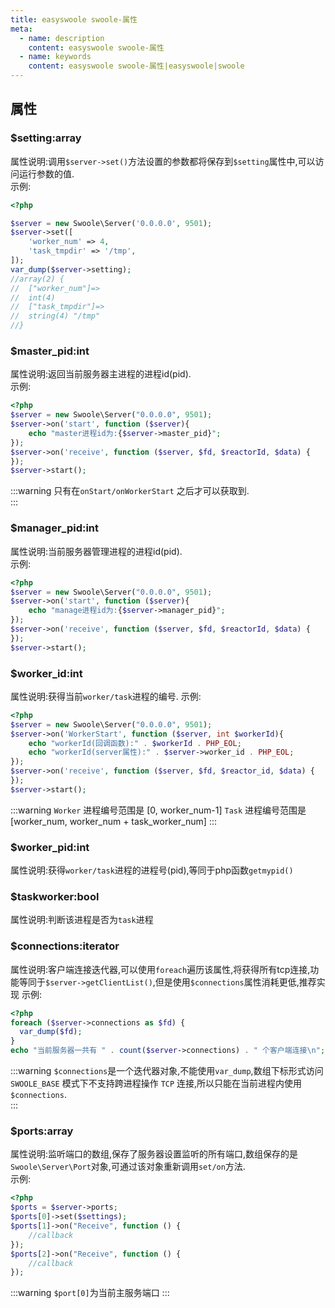 ```yaml
---
title: easyswoole swoole-属性
meta:
  - name: description
    content: easyswoole swoole-属性
  - name: keywords
    content: easyswoole swoole-属性|easyswoole|swoole
---
```


## 属性

### $setting:array
属性说明:调用`$server->set()`方法设置的参数都将保存到`$setting`属性中,可以访问运行参数的值.  
示例:  
```php
<?php

$server = new Swoole\Server('0.0.0.0', 9501);
$server->set([
    'worker_num' => 4,
    'task_tmpdir' => '/tmp',
]);
var_dump($server->setting);
//array(2) {
//  ["worker_num"]=>
//  int(4)
//  ["task_tmpdir"]=>
//  string(4) "/tmp"
//}
```

### $master_pid:int
属性说明:返回当前服务器主进程的进程id(pid).  
示例:  
```php
<?php
$server = new Swoole\Server("0.0.0.0", 9501);
$server->on('start', function ($server){
    echo "master进程id为:{$server->master_pid}";
});
$server->on('receive', function ($server, $fd, $reactorId, $data) {
});
$server->start();
```

:::warning
只有在`onStart/onWorkerStart` 之后才可以获取到.  
:::

### $manager_pid:int
属性说明:当前服务器管理进程的进程id(pid).   
示例:  
```php
<?php
$server = new Swoole\Server("0.0.0.0", 9501);
$server->on('start', function ($server){
    echo "manage进程id为:{$server->manager_pid}";
});
$server->on('receive', function ($server, $fd, $reactorId, $data) {
});
$server->start();
```


### $worker_id:int
属性说明:获得当前`worker/task`进程的编号.
示例:  
```php
<?php
$server = new Swoole\Server("0.0.0.0", 9501);
$server->on('WorkerStart', function ($server, int $workerId){
    echo "workerId(回调函数):" . $workerId . PHP_EOL;
    echo "workerId(server属性):" . $server->worker_id . PHP_EOL;
});
$server->on('receive', function ($server, $fd, $reactor_id, $data) {
});
$server->start();
```

:::warning
`Worker` 进程编号范围是 \[0, worker_num-1\]
`Task` 进程编号范围是 \[worker_num, worker_num + task_worker_num\]
:::

### $worker_pid:int
属性说明:获得`worker/task`进程的进程号(pid),等同于php函数`getmypid()`


### $taskworker:bool
属性说明:判断该进程是否为`task`进程

### $connections:iterator
属性说明:客户端连接迭代器,可以使用`foreach`遍历该属性,将获得所有tcp连接,功能等同于`$server->getClientList()`,但是使用`$connections`属性消耗更低,推荐实现
示例:  
```php
<?php
foreach ($server->connections as $fd) {
  var_dump($fd);
}
echo "当前服务器一共有 " . count($server->connections) . " 个客户端连接\n";
```
:::warning
`$connections`是一个迭代器对象,不能使用`var_dump`,数组下标形式访问
`SWOOLE_BASE` 模式下不支持跨进程操作 `TCP` 连接,所以只能在当前进程内使用 `$connections`.  
:::

### $ports:array
属性说明:监听端口的数组,保存了服务器设置监听的所有端口,数组保存的是`Swoole\Server\Port`对象,可通过该对象重新调用`set/on`方法.  
示例:  
```php
<?php
$ports = $server->ports;
$ports[0]->set($settings);
$ports[1]->on("Receive", function () {
    //callback
});
$ports[2]->on("Receive", function () {
    //callback
});
```
:::warning
`$port[0]`为当前主服务端口
:::
